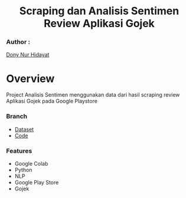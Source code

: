 <h1 align="center">
<br>
Scraping dan Analisis Sentimen Review Aplikasi Gojek
</h1>

### Author : 
[Dony Nur Hidayat](https://www.linkedin.com/in/donynurh/)

# Overview

Project Analisis Sentimen menggunakan data dari hasil scraping review Aplikasi Gojek pada Google Playstore

### Branch

* [Dataset](https://github.com/donynurh/Scraping-Dan-Analisis-Sentimen-Aplikasi-Gojek/blob/main/Dataset/data_review_gojek_apps.csv)
* [Code](https://github.com/donynurh/Scraping-Dan-Analisis-Sentimen-Aplikasi-Gojek/blob/main/Code/Base_Model.ipynb)

### Features
* Google Colab
* Python
* NLP
* Google Play Store
* Gojek
